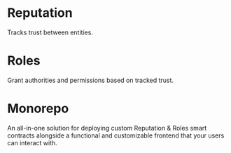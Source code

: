 # Reputation
Tracks trust between entities.

# Roles
Grant authorities and permissions based on tracked trust.

# Monorepo

An all-in-one solution for deploying custom Reputation & Roles smart contracts alongside a functional and customizable frontend that your users can interact with.
 